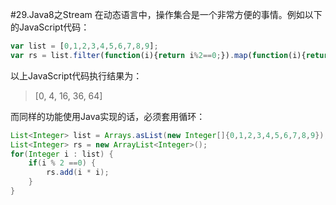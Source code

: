 #29.Java8之Stream
在动态语言中，操作集合是一个非常方便的事情。例如以下的JavaScript代码：
```JavaScript
var list = [0,1,2,3,4,5,6,7,8,9];
var rs = list.filter(function(i){return i%2==0;}).map(function(i){return i*i;})
```
以上JavaScript代码执行结果为：
> [0, 4, 16, 36, 64]

而同样的功能使用Java实现的话，必须套用循环：
```Java
List<Integer> list = Arrays.asList(new Integer[]{0,1,2,3,4,5,6,7,8,9});
List<Integer> rs = new ArrayList<Integer>();
for(Integer i : list) {
    if(i % 2 ==0) {
        rs.add(i * i);
    }
}
```
